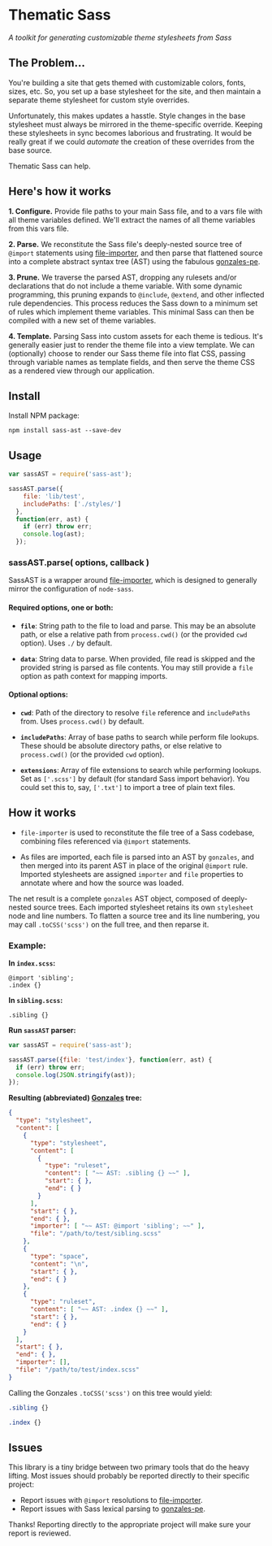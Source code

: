# Thematic Sass

_A toolkit for generating customizable theme stylesheets from Sass_

## The Problem...

You're building a site that gets themed with customizable colors, fonts, sizes, etc. So, you set up a base stylesheet for the site, and then maintain a separate theme stylesheet for custom style overrides.

Unfortunately, this makes updates a hasstle. Style changes in the base stylesheet must always be mirrored in the theme-specific override. Keeping these stylesheets in sync becomes laborious and frustrating. It would be really great if we could _automate_ the creation of these overrides from the base source.

Thematic Sass can help.

## Here's how it works

**1. Configure.** Provide file paths to your main Sass file, and to a vars file with all theme variables defined. We'll extract the names of all theme variables from this vars file.

**2. Parse.** We reconstitute the Sass file's deeply-nested source tree of `@import` statements using [file-importer](https://github.com/gmac/file-importer), and then parse that flattened source into a complete abstract syntax tree (AST) using the fabulous [gonzales-pe](https://github.com/tonyganch/gonzales-pe).

**3. Prune.** We traverse the parsed AST, dropping any rulesets and/or declarations that do not include a theme variable. With some dynamic programming, this pruning expands to `@include`, `@extend`, and other inflected rule dependencies. This process reduces the Sass down to a minimum set of rules which implement theme variables. This minimal Sass can then be compiled with a new set of theme variables.

**4. Template.** Parsing Sass into custom assets for each theme is tedious. It's generally easier just to render the theme file into a view template. We can (optionally) choose to render our Sass theme file into flat CSS, passing through variable names as template fields, and then serve the theme CSS as a rendered view through our application.

## Install

Install NPM package:

```
npm install sass-ast --save-dev
```

## Usage

```javascript
var sassAST = require('sass-ast');

sassAST.parse({
    file: 'lib/test',
    includePaths: ['./styles/']
  },
  function(err, ast) {
    if (err) throw err;
    console.log(ast);
  });
```

### sassAST.parse( options, callback )

SassAST is a wrapper around [file-importer](https://github.com/gmac/file-importer), which is designed to generally mirror the configuration of `node-sass`.

#### Required options, one or both:

* **`file`**: String path to the file to load and parse. This may be an absolute path, or else a relative path from `process.cwd()` (or the provided `cwd` option). Uses `./` by default.

* **`data`**: String data to parse. When provided, file read is skipped and the provided string is parsed as file contents. You may still provide a `file` option as path context for mapping imports.

#### Optional options:

* **`cwd`**: Path of the directory to resolve `file` reference and `includePaths` from. Uses `process.cwd()` by default.

* **`includePaths`**: Array of base paths to search while perform file lookups. These should be absolute directory paths, or else relative to `process.cwd()` (or the provided `cwd` option).

* **`extensions`**: Array of file extensions to search while performing lookups. Set as `['.scss']` by default (for standard Sass import behavior). You could set this to, say, `['.txt']` to import a tree of plain text files.

## How it works

 * `file-importer` is used to reconstitute the file tree of a Sass codebase, combining files referenced via `@import` statements.

 * As files are imported, each file is parsed into an AST by `gonzales`, and then merged into its parent AST in place of the original `@import` rule. Imported stylesheets are assigned `importer` and `file` properties to annotate where and how the source was loaded.

The net result is a complete `gonzales` AST object, composed of deeply-nested source trees. Each imported stylesheet retains its own `stylesheet` node and line numbers. To flatten a source tree and its line numbering, you may call `.toCSS('scss')` on the full tree, and then reparse it.

### Example:

**In `index.scss`:**

```
@import 'sibling';
.index {}
```

**In `sibling.scss`:**

```
.sibling {}
```

**Run `sassAST` parser:**

```javascript
var sassAST = require('sass-ast');

sassAST.parse({file: 'test/index'}, function(err, ast) {
  if (err) throw err;
  console.log(JSON.stringify(ast));
});
```

**Resulting (abbreviated) [Gonzales](https://github.com/tonyganch/gonzales-pe) tree:**

```json
{
  "type": "stylesheet",
  "content": [
    {
      "type": "stylesheet",
      "content": [
        {
          "type": "ruleset",
          "content": [ "~~ AST: .sibling {} ~~" ],
          "start": { },
          "end": { }
        }
      ],
      "start": { },
      "end": { },
      "importer": [ "~~ AST: @import 'sibling'; ~~" ],
      "file": "/path/to/test/sibling.scss"
    },
    {
      "type": "space",
      "content": "\n",
      "start": { },
      "end": { }
    },
    {
      "type": "ruleset",
      "content": [ "~~ AST: .index {} ~~" ],
      "start": { },
      "end": { }
    }
  ],
  "start": { },
  "end": { },
  "importer": [],
  "file": "/path/to/test/index.scss"
}
```

Calling the Gonzales `.toCSS('scss')` on this tree would yield:

```css
.sibling {}

.index {}
```

## Issues

This library is a tiny bridge between two primary tools that do the heavy lifting. Most issues should probably be reported directly to their specific project:

 * Report issues with `@import` resolutions to [file-importer](https://github.com/gmac/file-importer).
 * Report issues with Sass lexical parsing to [gonzales-pe](https://github.com/tonyganch/gonzales-pe).

Thanks! Reporting directly to the appropriate project will make sure your report is reviewed.
